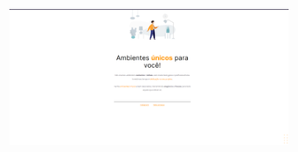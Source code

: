 <a href="https://tbrunok.github.io/moveis-customizados/">
  <img src="https://github.com/TbrunoK/moveis-customizados/blob/main/assets/Page-finished.png?raw=true">
</a>
